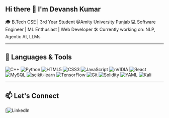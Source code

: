 ## Hi there 👋 I'm Devansh Kumar

🎓 B.Tech CSE | 3rd Year Student @Amity University Punjab 
💻 Software Engineer | ML Enthusiast | Web Developer
🛠️ Currently working on: NLP, Agentic AI, LLMs


---

## 🧰 Languages & Tools
![C++](https://img.shields.io/badge/c++-%2300599C.svg?style=for-the-badge&logo=c%2B%2B&logoColor=white)
![Python](https://img.shields.io/badge/python-3670A0?style=for-the-badge&logo=python&logoColor=ffdd54)
![HTML5](https://img.shields.io/badge/html5-%23E34F26.svg?style=for-the-badge&logo=html5&logoColor=white)
![CSS3](https://img.shields.io/badge/css3-%231572B6.svg?style=for-the-badge&logo=css3&logoColor=white)
![JavaScript](https://img.shields.io/badge/javascript-%23323330.svg?style=for-the-badge&logo=javascript&logoColor=%23F7DF1E)
![nVIDIA](https://img.shields.io/badge/cuda-000000.svg?style=for-the-badge&logo=nVIDIA&logoColor=green)
![React](https://img.shields.io/badge/react-%2320232a.svg?style=for-the-badge&logo=react&logoColor=%2361DAFB)
![MySQL](https://img.shields.io/badge/mysql-4479A1.svg?style=for-the-badge&logo=mysql&logoColor=white)
![scikit-learn](https://img.shields.io/badge/scikit--learn-%23F7931E.svg?style=for-the-badge&logo=scikit-learn&logoColor=white)
![TensorFlow](https://img.shields.io/badge/TensorFlow-%23FF6F00.svg?style=for-the-badge&logo=TensorFlow&logoColor=white)
![Git](https://img.shields.io/badge/git-%23F05033.svg?style=for-the-badge&logo=git&logoColor=white)
![Solidity](https://img.shields.io/badge/Solidity-%23363636.svg?style=for-the-badge&logo=solidity&logoColor=white)
![YAML](https://img.shields.io/badge/yaml-%23ffffff.svg?style=for-the-badge&logo=yaml&logoColor=151515)
![Kali](https://img.shields.io/badge/Kali-268BEE?style=for-the-badge&logo=kalilinux&logoColor=white)

---

## 📫 Let's Connect
[![[LinkedIn](https://www.linkedin.com/in/devansh-kumar-b2b972261/)](https://img.shields.io/badge/-LinkedIn-0077B5)
